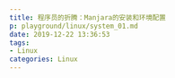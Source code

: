 ```yaml
---
title: 程序员的折腾：Manjara的安装和环境配置
p: playground/linux/system_01.md
date: 2019-12-22 13:36:53
tags:
- Linux
categories: Linux
---
```


